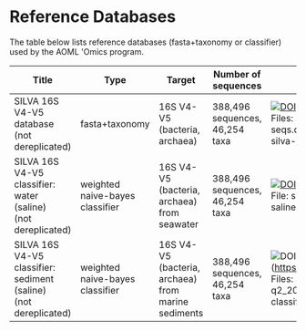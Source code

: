 # Reference Databases

The table below lists reference databases (fasta+taxonomy or classifier) used by the AOML 'Omics program.

Title                                         | Type           | Target                                         | Number of sequences    | URL
--------------------------------------------- | -------------- | --------------------------------------------- | ---------------------- | -----
SILVA 16S V4-V5 database (not dereplicated)    | fasta+taxonomy | 16S V4-V5 (bacteria, archaea)    | 388,496 sequences,<br />46,254 taxa                 | [![DOI](https://zenodo.org/badge/DOI/10.5281/zenodo.8301740.svg)](https://doi.org/10.5281/zenodo.8301740) <br /> Files: silva-138_1-99-515f_926r-seqs.qza,<br />silva-138_1-99-515f_926r-tax.qza
SILVA 16S V4-V5 classifier: water (saline)<br />(not dereplicated)    | weighted naive-bayes classifier  | 16S V4-V5 (bacteria, archaea) from seawater         | 388,496 sequences,<br />46,254 taxa                  |  [![DOI](https://zenodo.org/badge/DOI/10.5281/zenodo.8301740.svg)](https://doi.org/10.5281/zenodo.8301740) <br /> File: silva-138_1-99-515f_926r-water-saline-classifier.qza
SILVA 16S V4-V5 classifier: sediment (saline)<br />(not dereplicated) | weighted naive-bayes classifier | 16S V4-V5 (bacteria, archaea) from marine sediments | 388,496 sequences,<br />46,254 taxa                  | ![DOI](https://zenodo.org/badge/DOI/10.5281/zenodo.8301740.svg)](https://doi.org/10.5281/zenodo.8301740) <br /> Files: silva-138_1-99-515f_926r-q2_2023_2-sediment-saline-classifier.qza

